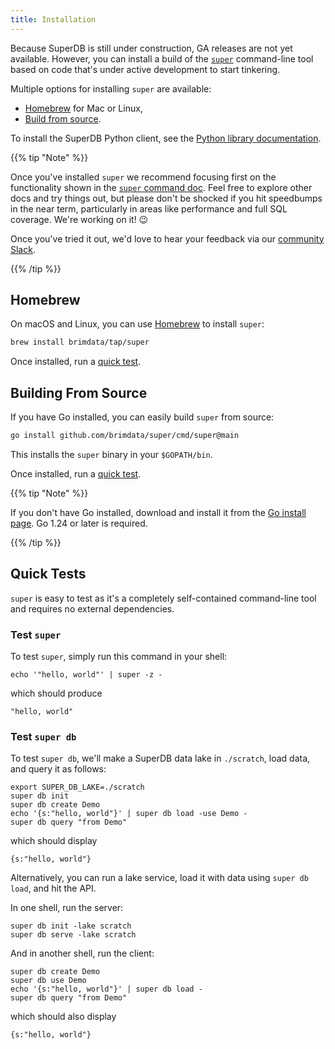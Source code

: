 ```yaml
---
title: Installation
---
```


Because SuperDB is still under construction, GA releases are not yet available.
However, you can install a build of the [`super`](https://superdb.org/docs/commands/super)
command-line tool based on code that's under active development to start
tinkering.

Multiple options for installing `super` are available:
* [Homebrew](#homebrew) for Mac or Linux,
* [Build from source](#building-from-source).

To install the SuperDB Python client, see the
[Python library documentation](../libraries/python.md).

{{% tip "Note" %}}

Once you've installed `super` we recommend focusing first on the functionality
shown in the [`super` command doc](../commands/super.md). Feel free to explore
other docs and try things out, but please don't be shocked if you hit
speedbumps in the near term, particularly in areas like performance and full
SQL coverage. We're working on it! 😉

Once you've tried it out, we'd love to hear your feedback via
our [community Slack](https://www.brimdata.io/join-slack/).

{{% /tip %}}

## Homebrew

On macOS and Linux, you can use [Homebrew](https://brew.sh/) to install `super`:

```bash
brew install brimdata/tap/super
```

Once installed, run a [quick test](#quick-tests).

## Building From Source

If you have Go installed, you can easily build `super` from source:

```bash
go install github.com/brimdata/super/cmd/super@main
```

This installs the `super` binary in your `$GOPATH/bin`.

Once installed, run a [quick test](#quick-tests).

{{% tip "Note" %}}

If you don't have Go installed, download and install it from the
[Go install page](https://golang.org/doc/install). Go 1.24 or later is
required.

{{% /tip %}}

## Quick Tests

`super` is easy to test as it's a completely self-contained
command-line tool and requires no external dependencies.

### Test `super`

To test `super`, simply run this command in your shell:
```mdtest-command
echo '"hello, world"' | super -z -
```
which should produce
```mdtest-output
"hello, world"
```

### Test `super db`

To test `super db`, we'll make a SuperDB data lake in `./scratch`, load data, and query it
as follows:
```
export SUPER_DB_LAKE=./scratch
super db init
super db create Demo
echo '{s:"hello, world"}' | super db load -use Demo -
super db query "from Demo"
```
which should display
```
{s:"hello, world"}
```
Alternatively, you can run a lake service, load it with data using `super db load`,
and hit the API.

In one shell, run the server:
```
super db init -lake scratch
super db serve -lake scratch
```
And in another shell, run the client:
```
super db create Demo
super db use Demo
echo '{s:"hello, world"}' | super db load -
super db query "from Demo"
```
which should also display
```
{s:"hello, world"}
```
